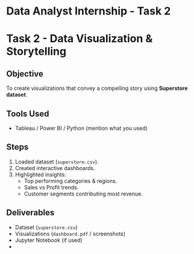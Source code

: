 # Data Analyst Internship - Task 2


# Task 2 - Data Visualization & Storytelling

## Objective
To create visualizations that convey a compelling story using **Superstore dataset**.

## Tools Used
- Tableau / Power BI / Python (mention what you used)

## Steps
1. Loaded dataset (`superstore.csv`).
2. Created interactive dashboards.
3. Highlighted insights:
   - Top performing categories & regions.
   - Sales vs Profit trends.
   - Customer segments contributing most revenue.

## Deliverables
- Dataset (`superstore.csv`)
- Visualizations (`dashboard.pdf` / screenshots)
- Jupyter Notebook (if used)
-
